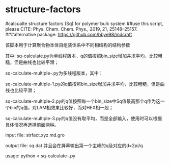 # structure-factors
#calcualte structure factors (Sq) for polymer bulk system
##use this script, please CITE: Phys. Chem. Chem. Phys., 2019, 21, 25148–25157. 
###alternative package: https://github.com/bbye98/mdcraft

该脚本用于计算聚合物本体自组装体系中不同相结构的结构参数

其中:
sq-calculate.py为单线程版本，q的值按照bin_size增加并求平均，比较粗糙，但是曲线也比较平滑；

sq-calculate-multiple-.py为多线程版本，其中：

sq-calculate-multiple-1.py的q值按照bin_size增加并求平均，比较粗糙，但是曲线也比较平滑；

sq-calculate-multiple-2.py的q值按照每一个bin_size中Sq值最高那个q作为这一个bin的q值，对LAM相效果比较好，而对HEX相一般；

sq-calculate-multiple-3.py的q值没有取平均，而是全部输入，使用时可以根据具体情况再选择前面两种。

input file:
    strfact.xyz
    md.gro
    
output file:
    sq.dat
    并且会在屏幕输出第一个主峰的q及对应的d=2pi/q
    
usage:
    python < sq-calculate-.py
    
